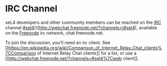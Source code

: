 # IRC Channel


seL4 developers and other community members can be reached on the
[IRC](https://en.wikipedia.org/wiki/Internet_Relay_Chat)
channel
[\#sel4](http://webchat.freenode.net/?channels=#sel4%7C#sel4)]([http://webchat.freenode.net/?channels=\#sel4),
available on the [Freenode](http://www.freenode.net/) irc
network, chat.freenode.net.

To join the discussion, you'll need an irc client. See
\[\[<https://en.wikipedia.org/wiki/Comparison_of_Internet_Relay_Chat_clients%7CComparison>
of Internet Relay Chat clients\]\] for a list, or use a
\[\[<http://webchat.freenode.net/?channels=#sel4%7Cweb> client\]\].
